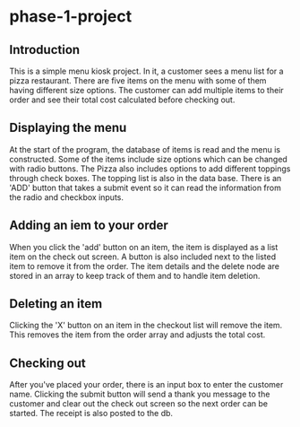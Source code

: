 # phase-1-project

## Introduction
This is a simple menu kiosk project. In it, a customer sees a menu list for a pizza restaurant.
There are five items on the menu with some of them having different size options. The customer 
can add multiple items to their order and see their total cost calculated before checking out.


## Displaying the menu

At the start of the program, the database of items is read and the menu is constructed. Some of 
the items include size options which can be changed with radio buttons. The Pizza also includes 
options to add different toppings through check boxes. The topping list is also in the data base.
There is an 'ADD' button that takes a submit event so it can read the information from the radio 
and checkbox inputs.

## Adding an iem to your order

When you click the 'add' button on an item, the item is displayed as a list item on the check out 
screen. A button is also included next to the listed item to remove it from the order. The item 
details and the delete node are stored in an array to keep track of them and to handle item deletion.

## Deleting an item

Clicking the 'X' button on an item in the checkout list will remove the item. This removes the item 
from the order array and adjusts the total cost. 

## Checking out

After you've placed your order, there is an input box to enter the customer name. Clicking the 
submit button will send a thank you message to the customer and clear out the check out screen 
so the next order can be started. The receipt is also posted to the db. 